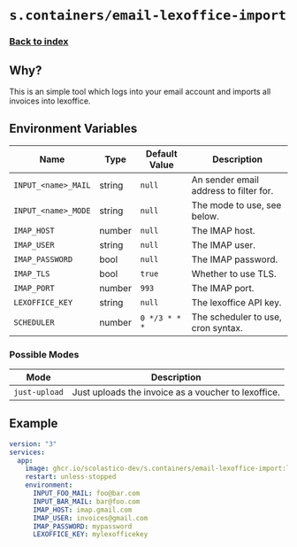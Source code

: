 # `s.containers/email-lexoffice-import`

### [Back to index](../../README.md)

## Why?

This is an simple tool which logs into your email account and imports all invoices into lexoffice.

## Environment Variables

| Name                                | Type   | Default Value | Description                                                       |
|-------------------------------------|--------|---------------|-------------------------------------------------------------------|
| `INPUT_<name>_MAIL`                 | string | `null`        | An sender email address to filter for.                            |
| `INPUT_<name>_MODE`                 | string | `null`        | The mode to use, see below.                                       |
| `IMAP_HOST`                         | number | `null`        | The IMAP host.                                                    |
| `IMAP_USER`                         | string | `null`        | The IMAP user.                                                    |
| `IMAP_PASSWORD`                     | bool   | `null`        | The IMAP password.                                                |
| `IMAP_TLS`                          | bool   | `true`        | Whether to use TLS.                                               |
| `IMAP_PORT`                         | number | `993`         | The IMAP port.                                                    |
| `LEXOFFICE_KEY`                     | string | `null`        | The lexoffice API key.                                            |
| `SCHEDULER`                         | number | `0 */3 * * *` | The scheduler to use, cron syntax.                                |

### Possible Modes

| Mode           | Description                                                            |
|----------------|------------------------------------------------------------------------|
| `just-upload`  | Just uploads the invoice as a voucher to lexoffice.                    |

## Example

```yml
version: "3"
services:
  app:
    image: ghcr.io/scolastico-dev/s.containers/email-lexoffice-import:latest
    restart: unless-stopped
    environment:
      INPUT_FOO_MAIL: foo@bar.com
      INPUT_BAR_MAIL: bar@foo.com
      IMAP_HOST: imap.gmail.com
      IMAP_USER: invoices@gmail.com
      IMAP_PASSWORD: mypassword
      LEXOFFICE_KEY: mylexofficekey
```
